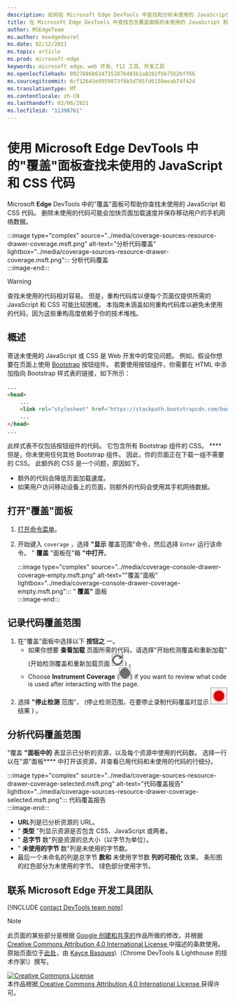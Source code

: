 ```yaml
---
description: 如何在 Microsoft Edge DevTools 中查找和分析未使用的 JavaScript 和 CSS 代码。
title: 在 Microsoft Edge DevTools 中查找包含覆盖面板的未使用的 JavaScript 和 CSS 代码
author: MSEdgeTeam
ms.author: msedgedevrel
ms.date: 02/12/2021
ms.topic: article
ms.prod: microsoft-edge
keywords: microsoft edge、web 开发、f12 工具、开发工具
ms.openlocfilehash: 092788606347352876483b1a8282fbb75b2bff66
ms.sourcegitcommit: 6cf12643e9959873f8b5d785fd6158eeab74f424
ms.translationtype: MT
ms.contentlocale: zh-CN
ms.lasthandoff: 03/06/2021
ms.locfileid: "11398761"
---
```

<!-- Copyright Kayce Basques 

   Licensed under the Apache License, Version 2.0 (the "License");
   you may not use this file except in compliance with the License.
   You may obtain a copy of the License at

       https://www.apache.org/licenses/LICENSE-2.0

   Unless required by applicable law or agreed to in writing, software
   distributed under the License is distributed on an "AS IS" BASIS,
   WITHOUT WARRANTIES OR CONDITIONS OF ANY KIND, either express or implied.
   See the License for the specific language governing permissions and
   limitations under the License.  -->

# <a name="find-unused-javascript-and-css-code-with-the-coverage-panel-in-microsoft-edge-devtools"></a>使用 Microsoft Edge DevTools 中的"覆盖"面板查找未使用的 JavaScript 和 CSS 代码  

Microsoft **Edge** DevTools 中的"覆盖"面板可帮助你查找未使用的 JavaScript 和 CSS 代码。  删除未使用的代码可能会加快页面加载速度并保存移动用户的手机网络数据。  

:::image type="complex" source="../media/coverage-sources-resource-drawer-coverage.msft.png" alt-text="分析代码覆盖" lightbox="../media/coverage-sources-resource-drawer-coverage.msft.png":::
   分析代码覆盖  
:::image-end:::  

> [!WARNING]
> 查找未使用的代码相对容易。  但是，重构代码库以便每个页面仅提供所需的 JavaScript 和 CSS 可能比较困难。  本指南未涵盖如何重构代码库以避免未使用的代码，因为这些重构高度依赖于你的技术堆栈。  

## <a name="overview"></a>概述  

寄送未使用的 JavaScript 或 CSS 是 Web 开发中的常见问题。  例如，假设你想要在页面上使用 [Bootstrap][BootstrapButtons] 按钮组件。  若要使用按钮组件，你需要在 HTML 中添加指向 Bootstrap 样式表的链接，如下所示：  

```html
...
<head>
    ...
    <link rel="stylesheet" href="https://stackpath.bootstrapcdn.com/bootstrap/4.3.1/css/bootstrap.min.css" integrity="sha384-ggOyR0iXCbMQv3Xipma34MD+dH/1fQ784/j6cY/iJTQUOhcWr7x9JvoRxT2MZw1T" crossorigin="anonymous">
    ...
</head>
...
```  

此样式表不仅包括按钮组件的代码。  它包含所有 Bootstrap 组件的 CSS。 ****  但是，你未使用任何其他 Bootstrap 组件。  因此，你的页面正在下载一组不需要的 CSS。  此额外的 CSS 是一个问题，原因如下。  

*   额外的代码会降低页面加载速度。  <!--Navigate to [Render-Blocking CSS][render].  -->  
*   如果用户访问移动设备上的页面，则额外的代码会使用其手机网络数据。  
    
<!--[render]: /web/fundamentals/performance/critical-rendering-path/render-blocking-css  -->  

## <a name="open-the-coverage-panel"></a>打开"覆盖"面板  

1.  [打开命令菜单][DevToolsCommandMenu]。  
1.  开始键入 `coverage` ，选择 **"显示** 覆盖范围"命令，然后选择 `Enter` 运行该命令。  " **覆盖** "面板在"箱 **"中打开**。  

    :::image type="complex" source="../media/coverage-console-drawer-coverage-empty.msft.png" alt-text=""覆盖"面板" lightbox="../media/coverage-console-drawer-coverage-empty.msft.png":::
       " **覆盖"** 面板  
    :::image-end:::  
    
## <a name="record-code-coverage"></a>记录代码覆盖范围  

1.  在"覆盖"面板中选择以下 **按钮之** 一。  
    *   如果你想要 **查看加载** 页面所需的代码，请选择"开始检测覆盖和重新加载" (开始检测覆盖和重新加载页面 ![ ][ImageReloadIcon] \) 。  
    *   Choose **Instrument Coverage** \(![Instrument Coverage][ImageRecordIcon]\) if you want to review what code is used after interacting with the page.  
1.  选择 **"停止检测** 范围"， (停止检测范围，在要停止录制代码覆盖时显示 ![ ][ImageStopIcon] 结果 \) 。  
    
## <a name="analyze-code-coverage"></a>分析代码覆盖范围  

"覆盖 **"面板中的** 表显示已分析的资源，以及每个资源中使用的代码数。  选择一行以在"源"面板**** 中打开该资源，并查看已用代码和未使用的代码的行细分。  

:::image type="complex" source="../media/coverage-sources-resource-drawer-coverage-selected.msft.png" alt-text="代码覆盖报告" lightbox="../media/coverage-sources-resource-drawer-coverage-selected.msft.png":::
   代码覆盖报告  
:::image-end:::  

*   **URL**列是已分析资源的 URL。  
*   " **类型** "列显示资源是否包含 CSS、JavaScript 或两者。  
*   " **总字节** 数"列是资源的总大小（以字节为单位）。  
*   " **未使用的字节** 数"列是未使用的字节数。  
*   最后一个未命名的列是总字节 **数和** 未使用字节数 **列的可视化** 效果。  条形图的红色部分为未使用的字节。  绿色部分使用字节。  
    
## <a name="getting-in-touch-with-the-microsoft-edge-devtools-team"></a>联系 Microsoft Edge 开发工具团队  

[!INCLUDE [contact DevTools team note](../includes/contact-devtools-team-note.md)]  

<!-- image links -->  

[ImageReloadIcon]: ../media/reload-icon.msft.png  
[ImageRecordIcon]: ../media/record-icon.msft.png  
[ImageStopIcon]: ../media/stop-icon.msft.png  

<!-- links -->  

[DevToolsCommandMenu]: ../command-menu/index.md "使用 Microsoft Edge DevTools 命令菜单运行命令|Microsoft Docs"  

[BootstrapButtons]: https://getbootstrap.com/docs/4.3/components/buttons "按钮 - Bootstrap"  

> [!NOTE]
> 此页面的某些部分是根据 [Google 创建和共享的][GoogleSitePolicies]作品所做的修改，并根据[ Creative Commons Attribution 4.0 International License ][CCA4IL]中描述的条款使用。  
> 原始页面位于[此处](https://developers.google.com/web/tools/chrome-devtools/coverage/index)，由 [Kayce Basques][KayceBasques]\（Chrome DevTools \& Lighthouse 的技术作家\）撰写。  

[![Creative Commons License][CCby4Image]][CCA4IL]  
本作品根据[ Creative Commons Attribution 4.0 International License ][CCA4IL]获得许可。  

[CCA4IL]: https://creativecommons.org/licenses/by/4.0  
[CCby4Image]: https://i.creativecommons.org/l/by/4.0/88x31.png  
[GoogleSitePolicies]: https://developers.google.com/terms/site-policies  
[KayceBasques]: https://developers.google.com/web/resources/contributors/kaycebasques  
